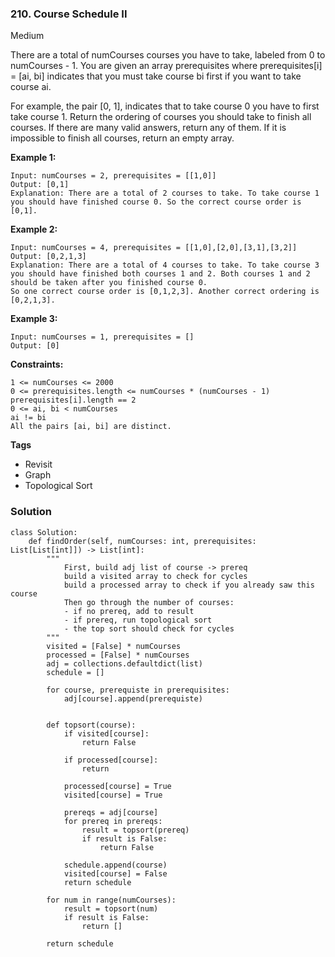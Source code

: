 ### 210. Course Schedule II
Medium

There are a total of numCourses courses you have to take, labeled from 0 to numCourses - 1. You are given an array prerequisites where prerequisites[i] = [ai, bi] indicates that you must take course bi first if you want to take course ai.

For example, the pair [0, 1], indicates that to take course 0 you have to first take course 1.
Return the ordering of courses you should take to finish all courses. If there are many valid answers, return any of them. If it is impossible to finish all courses, return an empty array. 

**Example 1:**
```
Input: numCourses = 2, prerequisites = [[1,0]]
Output: [0,1]
Explanation: There are a total of 2 courses to take. To take course 1 you should have finished course 0. So the correct course order is [0,1].
```

**Example 2:**
```
Input: numCourses = 4, prerequisites = [[1,0],[2,0],[3,1],[3,2]]
Output: [0,2,1,3]
Explanation: There are a total of 4 courses to take. To take course 3 you should have finished both courses 1 and 2. Both courses 1 and 2 should be taken after you finished course 0.
So one correct course order is [0,1,2,3]. Another correct ordering is [0,2,1,3].
```

**Example 3:**
```
Input: numCourses = 1, prerequisites = []
Output: [0]
``` 

**Constraints:**
```
1 <= numCourses <= 2000
0 <= prerequisites.length <= numCourses * (numCourses - 1)
prerequisites[i].length == 2
0 <= ai, bi < numCourses
ai != bi
All the pairs [ai, bi] are distinct.
```

**Tags**
- Revisit
- Graph
- Topological Sort

### Solution
```
class Solution:
    def findOrder(self, numCourses: int, prerequisites: List[List[int]]) -> List[int]:
        """
            First, build adj list of course -> prereq
            build a visited array to check for cycles
            build a processed array to check if you already saw this course
            Then go through the number of courses:
            - if no prereq, add to result
            - if prereq, run topological sort
            - the top sort should check for cycles
        """
        visited = [False] * numCourses
        processed = [False] * numCourses
        adj = collections.defaultdict(list)
        schedule = []    
        
        for course, prerequiste in prerequisites:
            adj[course].append(prerequiste)
        
  
        def topsort(course):            
            if visited[course]:
                return False
            
            if processed[course]:
                return
            
            processed[course] = True
            visited[course] = True
            
            prereqs = adj[course]
            for prereq in prereqs:
                result = topsort(prereq)
                if result is False:
                    return False
            
            schedule.append(course)
            visited[course] = False
            return schedule
        
        for num in range(numCourses):
            result = topsort(num)
            if result is False:
                return []
        
        return schedule
```
